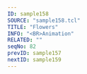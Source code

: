 ```yaml
---
ID: sample158
SOURCE: "sample158.tcl"
TITLE: "Flowers"
INFO: "<BR>Animation"
RELATED: ""
seqNo: 82
prevID: sample157
nextID: sample159
---
```

